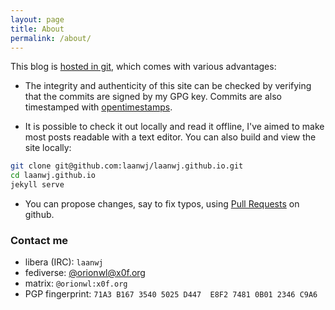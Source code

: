 ```yaml
---
layout: page
title: About
permalink: /about/
---
```


This blog is [hosted in git](https://blog.invisiblethings.org/2015/02/09/my-new-git-based-blog.html), which comes with
various advantages:

- The integrity and authenticity of this site can be checked by verifying that the commits are signed by my GPG key.
  Commits are also timestamped with [opentimestamps](https://opentimestamps.org/).

- It is possible to check it out locally and read it offline, I've aimed to make most posts readable with a text editor.
  You can also build and view the site locally:

```bash
git clone git@github.com:laanwj/laanwj.github.io.git
cd laanwj.github.io
jekyll serve
```

- You can propose changes, say to fix typos, using [Pull Requests](https://github.com/laanwj/laanwj.github.io/pulls) on
  github.

### Contact me

- libera (IRC): `laanwj`
- fediverse: [@orionwl@x0f.org](https://x0f.org/@orionwl)
- matrix: `@orionwl:x0f.org`
- PGP fingerprint: `71A3 B167 3540 5025 D447  E8F2 7481 0B01 2346 C9A6`
